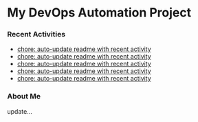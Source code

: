 # My DevOps Automation Project

### Recent Activities
<!-- activity:START -->
- [chore: auto-update readme with recent activity](https://github.com/kaigiii/mybowling-app/commit/d4b3202d15efca70465db5260e6e6cab02e54bb7)
- [chore: auto-update readme with recent activity](https://github.com/kaigiii/mybowling-app/commit/d16c0d300b05c09d2106d0bd6db9f0b813559d8a)
- [chore: auto-update readme with recent activity](https://github.com/kaigiii/mybowling-app/commit/2b7ce9b73fa734486c3ed836027200ae52a72023)
- [chore: auto-update readme with recent activity](https://github.com/kaigiii/mybowling-app/commit/36d9edebdace13675ed2ed82867625f98993bc22)
- [chore: auto-update readme with recent activity](https://github.com/kaigiii/mybowling-app/commit/aedea2e5a64a83c3390e8e77f9b75681914936d2)
<!-- activity:END -->

### About Me
<!-- MYLINKS:START -->
<!-- MYLINKS:END -->

update...
